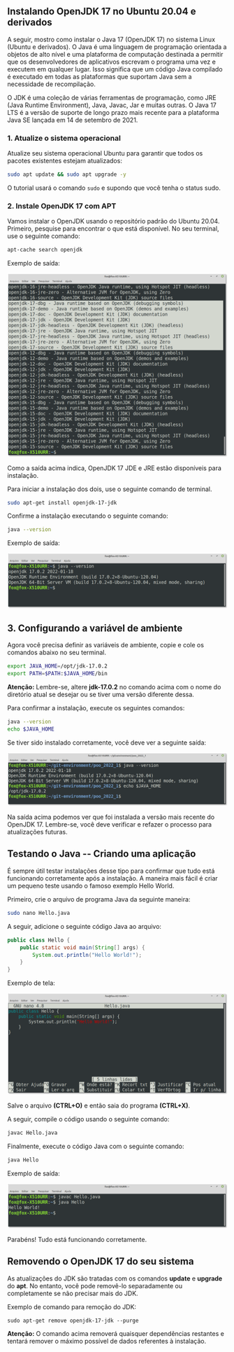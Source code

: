 ## Instalando OpenJDK 17 no Ubuntu 20.04 e derivados

A seguir, mostro como instalar o Java 17 (OpenJDK 17) no sistema Linux (Ubuntu e derivados). O Java é uma linguagem de programação orientada a objetos de alto nível e uma plataforma de computação destinada a permitir que os desenvolvedores de aplicativos escrevam o programa uma vez e executem em qualquer lugar. Isso significa que um código Java compilado é executado em todas as plataformas que suportam Java sem a necessidade de recompilação. 

O JDK é uma coleção de várias ferramentas de programação, como JRE (Java Runtime Environment), Java, Javac, Jar e muitas outras. O Java 17 LTS é a versão de suporte de longo prazo mais recente para a plataforma Java SE lançada em 14 de setembro de 2021.

### 1. Atualize o sistema operacional

Atualize seu sistema operacional Ubuntu para garantir que todos os pacotes existentes estejam atualizados:

```bash
sudo apt update && sudo apt upgrade -y
```

O tutorial usará o comando `sudo` e supondo que você tenha o status sudo.

### 2. Instale OpenJDK 17 com APT


Vamos instalar o OpenJDK usando o repositório padrão do Ubuntu 20.04. Primeiro, pesquise para encontrar o que está disponível. No seu terminal, use o seguinte comando:

```bash
apt-cache search openjdk
```

Exemplo de saída:

![](fig01.png)


Como a saída acima indica, OpenJDK 17 JDE e JRE estão disponíveis para instalação.

Para iniciar a instalação dos dois, use o seguinte comando de terminal.

```bash
sudo apt-get install openjdk-17-jdk
```

Confirme a instalação executando o seguinte comando:

```bash
java --version
```

Exemplo de saída:

![](fig02.png)

## 3. Configurando a variável de ambiente

Agora você precisa definir as variáveis ​​de ambiente, copie e cole os comandos abaixo no seu terminal.

```bash
export JAVA_HOME=/opt/jdk-17.0.2
export PATH=$PATH:$JAVA_HOME/bin
```

**Atenção:** Lembre-se, altere **jdk-17.0.2** no comando acima com o nome do diretório atual se desejar ou se tiver uma versão diferente dessa.

Para confirmar a instalação, execute os seguintes comandos:

```bash
java --version
echo $JAVA_HOME
```

Se tiver sido instalado corretamente, você deve ver a seguinte saída:

![](fig03.png)

Na saída acima podemos ver que foi instalada a versão mais recente do OpenJDK 17. Lembre-se, você deve verificar e refazer o processo para atualizações futuras.


## Testando o Java -- Criando uma aplicação

É sempre útil testar instalações desse tipo para confirmar que tudo está funcionando corretamente após a instalação. A maneira mais fácil é criar um pequeno teste usando o famoso exemplo Hello World.

Primeiro, crie o arquivo de programa Java da seguinte maneira:

```bash
sudo nano Hello.java
```

A seguir, adicione o seguinte código Java ao arquivo:

<!--FILTER Solver.java java-->
```java
public class Hello {
    public static void main(String[] args) {
        System.out.println("Hello World!");
    }
}
```
<!--FILTER_END-->

Exemplo de tela:

![](fig05.png)


Salve o arquivo **(CTRL+O)** e então saia do programa **(CTRL+X)**.

A seguir, compile o código usando o seguinte comando:

```bash
javac Hello.java
```

Finalmente, execute o código Java com o seguinte comando:

```bash
java Hello
```

Exemplo de saída:

![](fig04.png)

Parabéns! Tudo está funcionando corretamente.


## Removendo o OpenJDK 17 do seu sistema

As atualizações do JDK são tratadas com os comandos **update** e **upgrade** do **apt**. No entanto, você pode removê-lo separadamente ou completamente se não precisar mais do JDK.

Exemplo de comando para remoção do JDK: 

```
sudo apt-get remove openjdk-17-jdk --purge
```

**Atenção:** O comando acima removerá quaisquer dependências restantes e tentará remover o máximo possível de dados referentes à instalação.
